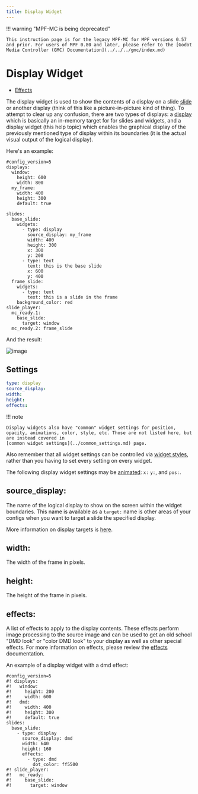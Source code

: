 ```yaml
---
title: Display Widget
---
```


!!! warning "MPF-MC is being deprecated"

    This instruction page is for the legacy MPF-MC for MPF versions 0.57 and prior. For users of MPF 0.80 and later, please refer to the [Godot Media Controller (GMC) Documentation](../../../gmc/index.md)

# Display Widget


* [Effects](effects.md)

The display widget is used to show the contents of a display on a slide
[slide](../../slides/index.md) or
another display (think of this like a picture-in-picture kind of thing).
To attempt to clear up any confusion, there are two types of displays: a
[display](../display/index.md) which
is basically an in-memory target for for slides and widgets, and a
display widget (this help topic) which enables the graphical display of
the previously mentioned type of display within its boundaries (it is
the actual visual output of the logical display).

Here's an example:

``` mpf-mc-config
#config_version=5
displays:
  window:
    height: 600
    width: 800
  my_frame:
    width: 400
    height: 300
    default: true

slides:
  base_slide:
    widgets:
      - type: display
        source_display: my_frame
        width: 400
        height: 300
        x: 300
        y: 200
      - type: text
        text: this is the base slide
        x: 600
        y: 400
  frame_slide:
    widgets:
      - type: text
        text: this is a slide in the frame
    background_color: red
slide_player:
  mc_ready.1:
    base_slide:
      target: window
  mc_ready.2: frame_slide
```

And the result:

![image](../../images/slide_frame.png)

## Settings

``` yaml
type: display
source_display:
width:
height:
effects:
```

!!! note

    Display widgets also have "common" widget settings for position,
    opacity, animations, color, style, etc. Those are not listed here, but
    are instead covered in
    [common widget settings](../common_settings.md) page.

Also remember that all widget settings can be controlled via
[widget styles](../styles.md), rather than you having to set every setting on every
widget.

The following display widget settings may be
[animated](../animation.md):
`x:` `y:`, and `pos:`.

## source_display:

The name of the logical display to show on the screen within the widget
boundaries. This name is available as a `target:` name is other areas of
your configs when you want to target a slide the specified display.

More information on display targets is
[here](../../slides/display_targets.md).

## width:

The width of the frame in pixels.

## height:

The height of the frame in pixels.

## effects:

A list of effects to apply to the display contents. These effects
perform image processing to the source image and can be used to get an
old school "DMD look" or "color DMD look" to your display as well as
other special effects. For more information on effects, please review
the [effects](effects.md) documentation.

An example of a display widget with a dmd effect:

``` mpf-mc-config
#config_version=5
#! displays:
#!   window:
#!     height: 200
#!     width: 600
#!   dmd:
#!     width: 400
#!     height: 300
#!     default: true
slides:
  base_slide:
    - type: display
      source_display: dmd
      width: 640
      height: 160
      effects:
        - type: dmd
          dot_color: ff5500
#! slide_player:
#!   mc_ready:
#!     base_slide:
#!       target: window
```
